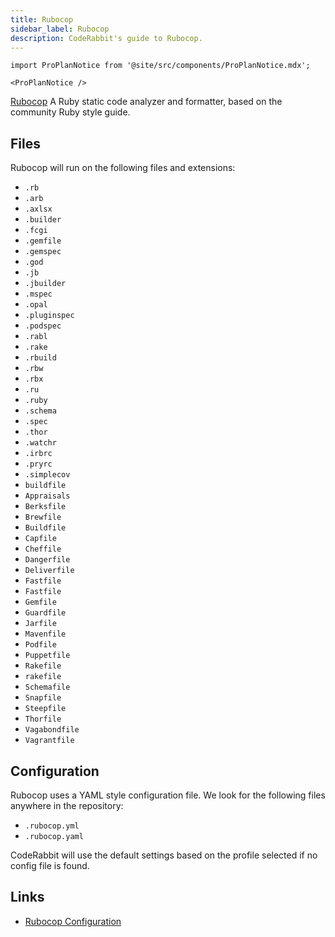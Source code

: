 ```yaml
---
title: Rubocop
sidebar_label: Rubocop
description: CodeRabbit's guide to Rubocop.
---
```


```mdx-code-block
import ProPlanNotice from '@site/src/components/ProPlanNotice.mdx';

<ProPlanNotice />
```

[Rubocop](https://rubocop.org/) A Ruby static code analyzer and formatter, based on the community Ruby style guide.

## Files

Rubocop will run on the following files and extensions:

- `.rb`
- `.arb`
- `.axlsx`
- `.builder`
- `.fcgi`
- `.gemfile`
- `.gemspec`
- `.god`
- `.jb`
- `.jbuilder`
- `.mspec`
- `.opal`
- `.pluginspec`
- `.podspec`
- `.rabl`
- `.rake`
- `.rbuild`
- `.rbw`
- `.rbx`
- `.ru`
- `.ruby`
- `.schema`
- `.spec`
- `.thor`
- `.watchr`
- `.irbrc`
- `.pryrc`
- `.simplecov`
- `buildfile`
- `Appraisals`
- `Berksfile`
- `Brewfile`
- `Buildfile`
- `Capfile`
- `Cheffile`
- `Dangerfile`
- `Deliverfile`
- `Fastfile`
- `Fastfile`
- `Gemfile`
- `Guardfile`
- `Jarfile`
- `Mavenfile`
- `Podfile`
- `Puppetfile`
- `Rakefile`
- `rakefile`
- `Schemafile`
- `Snapfile`
- `Steepfile`
- `Thorfile`
- `Vagabondfile`
- `Vagrantfile`

## Configuration

Rubocop uses a YAML style configuration file. We look for the following files anywhere in the repository:

- `.rubocop.yml`
- `.rubocop.yaml`

CodeRabbit will use the default settings based on the profile selected if no config file is found.

## Links

- [Rubocop Configuration](https://docs.rubocop.org/rubocop/1.65/configuration.html/)
